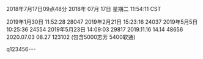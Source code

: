 2018年7月17日09点48分
2018年 07月 17日 星期二 11:54:11 CST

2019年1月30日 11:52:28  28047
2019年2月21日 15:23:16	24037
2019年5月5日 10:25:36	24554
2019年5月23日 14:09:03  29817
2019.11.16    14.14	48656
2020.07.03    08.27   	123102 (包含5000志芳 5400软通)

q123456---
